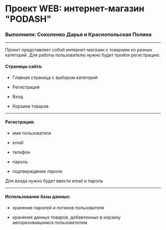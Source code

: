 # Проект WEB: интернет-магазин "PODASH"

### Выполнили: Соколенко Дарья и Краснопольская Полина

---

Проект представляет собой интернет-магазин с товарами из разных категорий. Для работы пользователю нужно будет пройти регистрацию. 

#### Страницы сайта:

- Главная страница с выбором категорий

- Регистрация

- Вход

- Корзина товаров

---

#### Регистрация:

- имя пользователя

- email

- телефон

- пароль

- подтверждение пароля

Для входа нужно будет ввести email и пароль

---

#### Использование базы данных: 

- хранение паролей и логинов пользователя

- хранение данных товаров, добавленных в корзину авторизовавшимся пользователем

